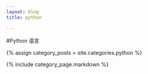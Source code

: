 ```yaml
---
layout: blog
title: python

---
```


#Python 语言

{% assign category_posts = site.categories.python %}

{% include category_page.markdown %}
